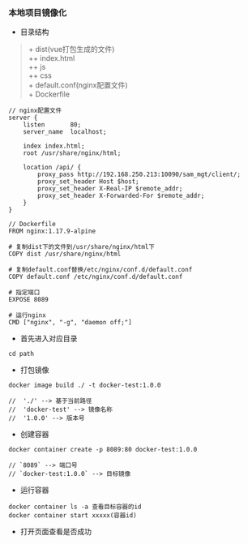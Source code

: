 ### 本地项目镜像化
+ 目录结构
> \+ dist(vue打包生成的文件)<br/>
> ++ index.html<br/>
> ++ js<br/>
> ++ css<br/>
> \+ default.conf(nginx配置文件)<br/>
> \+ Dockerfile<br/>
```
// nginx配置文件
server {
    listen       80;
    server_name  localhost;

    index index.html;
    root /usr/share/nginx/html;

    location /api/ {
        proxy_pass http://192.168.250.213:10090/sam_mgt/client/;
        proxy_set_header Host $host;
        proxy_set_header X-Real-IP $remote_addr;
        proxy_set_header X-Forwarded-For $remote_addr;
    }
}

// Dockerfile
FROM nginx:1.17.9-alpine

# 复制dist下的文件到/usr/share/nginx/html下
COPY dist /usr/share/nginx/html

# 复制default.conf替换/etc/nginx/conf.d/default.conf
COPY default.conf /etc/nginx/conf.d/default.conf

# 指定端口
EXPOSE 8089

# 运行nginx
CMD ["nginx", "-g", "daemon off;"]
```

+ 首先进入对应目录
```shell
cd path
```

+ 打包镜像
```shell
docker image build ./ -t docker-test:1.0.0

//  './' --> 基于当前路径
//  'docker-test' --> 镜像名称
//  '1.0.0' --> 版本号
```

+ 创建容器
```shell
docker container create -p 8089:80 docker-test:1.0.0

// `8089` --> 端口号
// `docker-test:1.0.0` --> 目标镜像
```

+ 运行容器
```shell
docker container ls -a 查看目标容器的id
docker container start xxxxx(容器id)
```

+ 打开页面查看是否成功